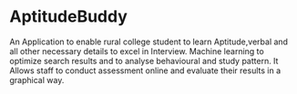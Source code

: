 # AptitudeBuddy
An Application to enable rural college student to learn Aptitude,verbal and all other necessary details to excel in Interview.
Machine learning to optimize search results and to analyse behavioural and study pattern.
It Allows staff to conduct assessment online and evaluate their results in a graphical way.

